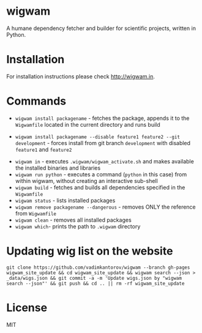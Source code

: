 # wigwam
A humane dependency fetcher and builder for scientific projects, written in Python.

# Installation
For installation instructions please check http://wigwam.in.

# Commands
 - `wigwam install packagename` - fetches the package, appends it to the `Wigwamfile` located in the current directory and runs build
  * `wigwam install packagename --disable feature1 feature2 --git development` - forces install from git branch `development` with disabled `feature1` and `feature2`
 - `wigwam in` - executes `.wigwam/wigwam_activate.sh` and makes available the installed binaries and libraries
 - `wigwam run python` - executes a command (`python` in this case) from within wigwam, without creating an interactive sub-shell
 - `wigwam build` - fetches and builds all dependencies specified in the `Wigwamfile`
 - `wigwam status` - lists installed packages
 - `wigwam remove packagename --dangerous` - removes ONLY the reference from `Wigwamfile`
 - `wigwam clean` - removes all installed packages
 - `wigwam which`- prints the path to `.wigwam` directory
 
# Updating wig list on the website
```shell
git clone https://github.com/vadimkantorov/wigwam --branch gh-pages wigwam_site_update && cd wigwam_site_update && wigwam search --json > _data/wigs.json && git commit -a -m 'Update wigs.json by "wigwam search --json"' && git push && cd .. || rm -rf wigwam_site_update
```

# License
MIT

